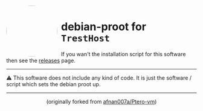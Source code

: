 <img width="135" height="135" align="left" style="float: left; margin: 0 10px 0 0; border-radius: 50%;" src="https://cdn.discordapp.com/attachments/971049189377179718/1156077198688653352/image_1.png">

# debian-proot for ``TrestHost``
If you wan't the installation script for this software then see the [releases](https://github.com/tresthost/debian-proot/releases) page.

---

<p align="left">⚠️ This software does not include any kind of code. It is just the software / script which sets the debian proot up.</p>

---

<p align="center">(originally forked from <a href="https://github.com/afnan007a/Ptero-vm">afnan007a/Ptero-vm</a>)</p>
